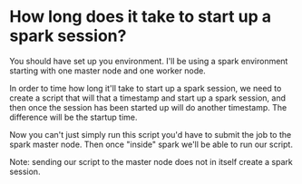 # How long does it take to start up a spark session?

You should have set up you environment.
I'll be using a spark environment starting with one master node and one worker node.

In order to time how long it'll take to start up a spark session, we need to create a script that will that a timestamp and start up a spark session, and then once the session has been started up will do another timestamp.
The difference will be the startup time.

Now you can't just simply run this script you'd have to submit the job to the spark master node.
Then once "inside" spark we'll be able to run our script.

Note: sending our script to the master node does not in itself create a spark session. 